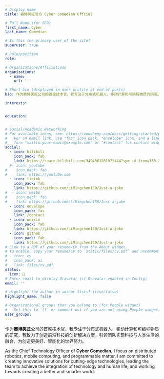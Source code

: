 ```yaml
---
# Display name
title: 赛博笑匠官方 Cyber Comedian Offcial

# Full Name (for SEO)
first_name: Cyber
last_name: Comedian

# Is this the primary user of the site?
superuser: true

# Role/position
role: 

# Organizations/Affiliations
organizations:
  - name: 
    url: ''

# Short bio (displayed in user profile at end of posts)
bio: 作为赛博笑匠公司的首席技术官，我专注于分布式机器人、移动计算和可编程物质的研究。我致力于创造前沿科技的创新解决方案，引领团队实现科技与人类生活的融合，为创造更美好、智能化的世界努力。

interests:


education:


# Social/Academic Networking
# For available icons, see: https://wowchemy.com/docs/getting-started/page-builder/#icons
#   For an email link, use "fas" icon pack, "envelope" icon, and a link in the
#   form "mailto:your-email@example.com" or "#contact" for contact widget.
social:
  - icon: bilibili
    icon_pack: fab
    link: https://space.bilibili.com/3494361281071444?spm_id_from=333.337.0.0
  #- icon: youtube
#    icon_pack: fab
#    link: https://youtube.com
  - icon: tiktok
    icon_pack: fab
    link: https://github.com/LiMingchen159/Just-a-joke
#  - icon: weibo
#    icon_pack: fab
#    link: https://github.com/LiMingchen159/Just-a-joke
  - icon: envelope
    icon_pack: fas
    link: /contact
  - icon: weixin
    icon_pack: fab
    link: https://github.com/LiMingchen159/Just-a-joke
  - icon: github
    icon_pack: fab
    link: https://github.com/LiMingchen159/Just-a-joke
# Link to a PDF of your resume/CV from the About widget.
# To enable, copy your resume/CV to `static/files/cv.pdf` and uncomment the lines below.
# - icon: cv
#   icon_pack: ai
#   link: files/cv.pdf
status:
  icon: 💯
# Enter email to display Gravatar (if Gravatar enabled in Config)
email: ''

# Highlight the author in author lists? (true/false)
highlight_name: false

# Organizational groups that you belong to (for People widget)
#   Set this to `[]` or comment out if you are not using People widget.
user_groups:
---
```


作为**赛博笑匠**公司的首席技术官，我专注于分布式机器人、移动计算和可编程物质的研究。我致力于创造前沿科技的创新解决方案，引领团队实现科技与人类生活的融合，为创造更美好、智能化的世界努力。

As the Chief Technology Officer of **Cyber Comedian**, I focus on distributed robotics, mobile computing, and programmable matter. I am committed to creating innovative solutions for cutting-edge technologies, leading the team to achieve the integration of technology and human life, and working towards creating a better and smarter world.

